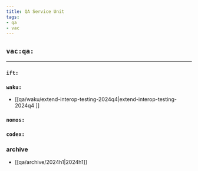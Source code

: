 ```yaml
---
title: QA Service Unit
tags:
- qa
- vac
---
```


## `vac:qa:`
---

### `ift:`

### `waku:`
* [[qa/waku/extend-interop-testing-2024q4|extend-interop-testing-2024q4 ]]


### `nomos:`

### `codex:`


### archive

* [[qa/archive/2024h1|2024h1]]
